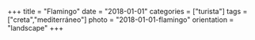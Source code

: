 +++
title = "Flamingo"
date = "2018-01-01"
categories = ["turista"]
tags = ["creta","mediterráneo"]
photo = "2018-01-01-flamingo"
orientation = "landscape"
+++
